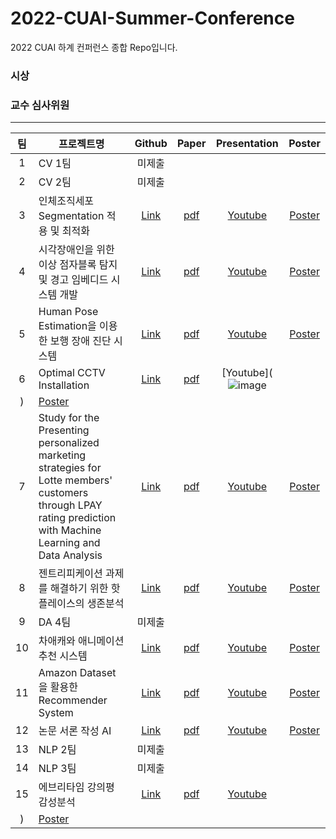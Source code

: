 # 2022-CUAI-Summer-Conference
2022 CUAI 하계 컨퍼런스 종합 Repo입니다.


### 시상

### 교수 심사위원


---

|팀|프로젝트명|Github|Paper|Presentation|Poster|
|:---:|---|:---:|:---:|:---:|:---:|
|1|CV 1팀|미제출|
|2|CV 2팀|미제출|
|3|인체조직세포 Segmentation 적용 및 최적화|[Link](https://github.com/CUAI-CAU/2022_Summer_CV3)|[pdf]()|[Youtube](https://www.youtube.com/watch?v=Ieq-BdDIupk)|[Poster]()
|4|시각장애인을 위한 이상 점자블록 탐지 및 경고 임베디드 시스템 개발|[Link](https://github.com/CUAI-CAU/2022_Summer_CV_T4_Blueberry)|[pdf]()|[Youtube](https://www.youtube.com/watch?v=lE-3-sBKROI)|[Poster]()
|5|Human Pose Estimation을 이용한 보행 장애 진단 시스템|[Link](https://github.com/CUAI-CAU/2022_Summer_CV5)|[pdf]()|[Youtube](https://www.youtube.com/watch?v=M6iB3JGKvqU)|[Poster]()
|6|Optimal CCTV Installation|[Link](https://github.com/CUAI-CAU/2022_Summer_DA_T6_Panopticon)|[pdf]()|[Youtube](![image](https://user-images.githubusercontent.com/48724872/185269914-5c8bf5bc-a185-4965-8aae-9dd8d08d9484.png)
)|[Poster]()
|7|Study for the Presenting personalized marketing strategies for Lotte members' customers through LPAY rating prediction with Machine Learning and Data Analysis|[Link](https://github.com/CUAI-CAU/2022_Summer_DA7)|[pdf]()|[Youtube](https://www.youtube.com/watch?v=gNZOGTTVHKo)|[Poster]()
|8|젠트리피케이션 과제를 해결하기 위한 핫플레이스의 생존분석|[Link](https://github.com/CUAI-CAU/2022_Summer_DA8_Seoul_spy)|[pdf]()|[Youtube](https://www.youtube.com/watch?v=cg4aTFaaZdU)|[Poster]()
|9|DA 4팀|미제출|
|10|차애캐와 애니메이션 추천 시스템|[Link](https://github.com/CUAI-CAU/2022_Summer_RecSys_10)|[pdf]()|[Youtube](https://www.youtube.com/watch?v=uNW59-wJyps&t=670s)|[Poster]()
|11|Amazon Dataset을 활용한 Recommender System|[Link](https://github.com/CUAI-CAU/2022_Summer_RecSys_T11_Ah_Chu)|[pdf]()|[Youtube](https://www.youtube.com/watch?v=_auEoc7qwb8)|[Poster]()
|12|논문 서론 작성 AI|[Link](https://github.com/CUAI-CAU/2022_Summer_NLP_T12)|[pdf]()|[Youtube](https://www.youtube.com/watch?v=oGnbYiWPBSE)|[Poster]()
|13|NLP 2팀|미제출|
|14|NLP 3팀|미제출|
|15|에브리타임 강의평 감성분석|[Link](https://github.com/CUAI-CAU/2022_Summer_NLP_T15)|[pdf]()|[Youtube](https://www.youtube.com/watch?v=_auEoc7qwb8)
)|[Poster]()


